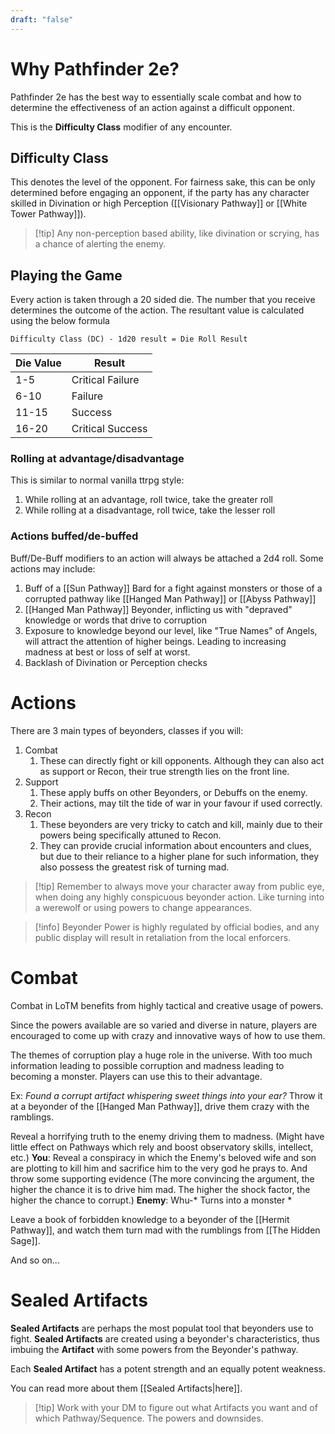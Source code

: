 ```yaml
---
draft: "false"
---
```

# Why Pathfinder 2e?
Pathfinder 2e has the best way to essentially scale combat and how to determine the effectiveness of an action against a difficult opponent.

This is the **Difficulty Class** modifier of any encounter.

## Difficulty Class
This denotes the level of the opponent. For fairness sake, this can be only determined before engaging an opponent, if the party has any character skilled in Divination or high Perception ([[Visionary Pathway]] or [[White Tower Pathway]]).

> [!tip] Any non-perception based ability, like divination or scrying, has a chance of alerting the enemy.

## Playing the Game
Every action is taken through a 20 sided die. The number that you receive determines the outcome of the action. The resultant value is calculated using the below formula

```
Difficulty Class (DC) - 1d20 result = Die Roll Result
```

| Die Value | Result           |
| --------- | ---------------- |
| 1-5       | Critical Failure |
| 6-10      | Failure          |
| 11-15     | Success          |
| 16-20     | Critical Success |
### Rolling at advantage/disadvantage
This is similar to normal vanilla ttrpg style:
1. While rolling at an advantage, roll twice, take the greater roll
2. While rolling at a disadvantage, roll twice, take the lesser roll

### Actions buffed/de-buffed
Buff/De-Buff modifiers to an action will always be attached a 2d4 roll.
Some actions may include:
1. Buff of a [[Sun Pathway]] Bard for a fight against monsters or those of a corrupted pathway like [[Hanged Man Pathway]] or [[Abyss Pathway]]
2. [[Hanged Man Pathway]] Beyonder, inflicting us with "depraved" knowledge or words that drive to corruption
3. Exposure to knowledge beyond our level, like "True Names" of Angels, will attract the attention of higher beings. Leading to increasing madness at best or loss of self at worst.
4. Backlash of Divination or Perception checks

# Actions
There are 3 main types of beyonders, classes if you will:
1. Combat
	1. These can directly fight or kill opponents. Although they can also act as support or Recon, their true strength lies on the front line.
2. Support
	1. These apply buffs on other Beyonders, or Debuffs on the enemy.
	2. Their actions, may tilt the tide of war in your favour if used correctly.
3. Recon
	1. These beyonders are very tricky to catch and kill, mainly due to their powers being specifically attuned to Recon.
	2. They can provide crucial information about encounters and clues, but due to their reliance to a higher plane for such information, they also possess the greatest risk of turning mad.

> [!tip] Remember to always move your character away from public eye, when doing any highly conspicuous beyonder action. Like turning into a werewolf or using powers to change appearances.

> [!info] Beyonder Power is highly regulated by official bodies, and any public display will result in retaliation from the local enforcers.

# Combat
Combat in LoTM benefits from highly tactical and creative usage of powers.

Since the powers available are so varied and diverse in nature, players are encouraged to come up with crazy and innovative ways of how to use them.

The themes of corruption play a huge role in the universe. With too much information leading to possible corruption and madness leading to becoming a monster. Players can use this to their advantage.

Ex: _Found a corrupt artifact whispering sweet things into your ear?_ Throw it at a beyonder of the [[Hanged Man Pathway]], drive them crazy with the ramblings.

Reveal a horrifying truth to the enemy driving them to madness. (Might have little effect on Pathways which rely and boost observatory skills, intellect, etc.)
**You**: Reveal a conspiracy in which the Enemy's beloved wife and son are plotting to kill him and sacrifice him to the very god he prays to. And throw some supporting evidence (The more convincing the argument, the higher the chance it is to drive him mad. The higher the shock factor, the higher the chance to corrupt.)
**Enemy**: Whu-* Turns into a monster *

Leave a book of forbidden knowledge to a beyonder of the [[Hermit Pathway]], and watch them turn mad with the rumblings from [[The Hidden Sage]].

And so on...

# Sealed Artifacts
**Sealed Artifacts** are perhaps the most populat tool that beyonders use to fight. **Sealed Artifacts** are created using a beyonder's characteristics, thus imbuing the **Artifact** with some powers from the Beyonder's pathway.

Each **Sealed Artifact** has a potent strength and an equally potent weakness.

You can read more about them [[Sealed Artifacts|here]].

> [!tip] Work with your DM to figure out what Artifacts you want and of which Pathway/Sequence. The powers and downsides.